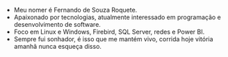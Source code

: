 - Meu nomer é Fernando de Souza Roquete.
- Apaixonado por tecnologias, atualmente interessado em programação e desenvolvimento de software. 
- Foco em Linux e Windows, Firebird, SQL Server, redes e Power BI.
- Sempre fui sonhador, é isso que me mantém vivo, corrida hoje vitória amanhã nunca esqueça disso.




<!---
Fersouro/Fersouro is a ✨ special ✨ repository because its `README.md` (this file) appears on your GitHub profile.
You can click the Preview link to take a look at your changes.
--->
